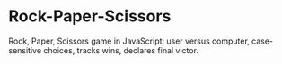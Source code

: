 # Rock-Paper-Scissors
Rock, Paper, Scissors game in JavaScript: user versus computer, case-sensitive choices, tracks wins, declares final victor.
